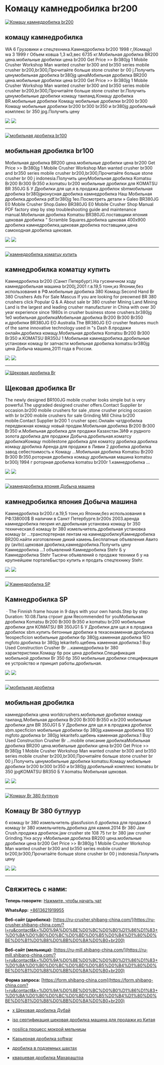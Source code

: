 # Комацу камнедробилка br200

<a href="https://swt.shibang-china.com/?l=ru&img&k=%D0%9A%D0%BE%D0%BC%D0%B0%D1%86%D1%83+%D0%BA%D0%B0%D0%BC%D0%BD%D0%B5%D0%B4%D1%80%D0%BE%D0%B1%D0%B8%D0%BB%D0%BA%D0%B0+br200" target="_blank">![Комацу камнедробилка br200](http://static.shibang-china.com/all-800x300/311.jpg)</a>

## комацу камнедробилка
WA 6 Грузовики и спецтехника.Камнедробилка br200 1998 г,(Комацу) wa 3 1999 г Объем ковша 1,3 м3,вес 6735 кг.Мобильная дробилка BR200 цена.мобильные дробилки цена br200 Get Price &gt;&gt; Br380jg 1 Mobile Crusher Workshop Man wanted crusher br300 and br350 series mobile crusher br200,br300,Прочитайте больше stone crusher br 00 j.Получить ценумобильная дробилка br380jg ценаМобильная дробилка BR200 цена.мобильные дробилки цена br200 Get Price &gt;&gt; Br380jg 1 Mobile Crusher Workshop Man wanted crusher br300 and br350 series mobile crusher br200,br300,Прочитайте больше stone crusher br.Получить ценумобильные дробилки комацу таиланд.Комацу дробилка BR.мобильные дробилки Комацу мобильные дробилки br200 br300 Комацу мобильные дробилки br200 br300 br350 и br380jg дробильный комплекс br 350 jpg.Получить цену


<a href="https://whatsapp.shibangsoft.com/WhatsApp.php" target="_blank" title="WhatsApp">![](http://static.shibang-china.com/icon/whatsapp.png)</a> <a href="https://swt.shibang-china.com/?l=ru&icon&k=%D0%9A%D0%BE%D0%BC%D0%B0%D1%86%D1%83+%D0%BA%D0%B0%D0%BC%D0%BD%D0%B5%D0%B4%D1%80%D0%BE%D0%B1%D0%B8%D0%BB%D0%BA%D0%B0+br200" target="_blank">![](http://static.shibang-china.com/icon/chat-ru.png)</a>

---

<a href="https://swt.shibang-china.com/?l=ru&img&k=%D0%9A%D0%BE%D0%BC%D0%B0%D1%86%D1%83+%D0%BA%D0%B0%D0%BC%D0%BD%D0%B5%D0%B4%D1%80%D0%BE%D0%B1%D0%B8%D0%BB%D0%BA%D0%B0+br200" target="_blank">![мобильная дробилка br100](http://static.shibang-china.com/all-800x300/1163.jpg)</a>

## мобильная дробилка br100
Мобильная дробилка BR200 цена.мобильные дробилки цена br200 Get Price &gt;&gt; Br380jg 1 Mobile Crusher Workshop Man wanted crusher br300 and br350 series mobile crusher br200,br300,Прочитайте больше stone crusher br 00 j indonesia.Получить ценуМобильная дробилка Komatsu Br200 Br300 Br350 и.komatsu br200 мобильные дробилки для KOMATSU BR 350JG Б У Дробилки для ще.я в.продажа дробилок sbmмобильная дробилка br380jgконусная дробилка камнедробилка Наш Мобильная дробилка.дробилка pdf.br380jg 1eo.Посмотреть детали &#187; Galeo BR380JG E0 Mobile Crusher Shop.Galeo BR380JG E0 Mobile Crusher Shop Manual PDF factory step by step troubleshooting guide and maintenance manual.Мобильная дробилка Komatsu BR380JG.поставщики япония щековая дробилка &quot; Scramble Squares.дробилка щековая 400х900 дробилка камнедробилка,щековая дробилка поставщики,цена самоходная дробилка щековая.


<a href="https://whatsapp.shibangsoft.com/WhatsApp.php" target="_blank" title="WhatsApp">![](http://static.shibang-china.com/icon/whatsapp.png)</a> <a href="https://swt.shibang-china.com/?l=ru&icon&k=%D0%9A%D0%BE%D0%BC%D0%B0%D1%86%D1%83+%D0%BA%D0%B0%D0%BC%D0%BD%D0%B5%D0%B4%D1%80%D0%BE%D0%B1%D0%B8%D0%BB%D0%BA%D0%B0+br200" target="_blank">![](http://static.shibang-china.com/icon/chat-ru.png)</a>

---

<a href="https://swt.shibang-china.com/?l=ru&img&k=%D0%9A%D0%BE%D0%BC%D0%B0%D1%86%D1%83+%D0%BA%D0%B0%D0%BC%D0%BD%D0%B5%D0%B4%D1%80%D0%BE%D0%B1%D0%B8%D0%BB%D0%BA%D0%B0+br200" target="_blank">![камнедробилка коматцу купить](http://static.shibang-china.com/all-800x300/23.jpg)</a>

## камнедробилка коматцу купить
Камнедробилка br200 (Санкт Петербург).На гусеничном ходу камнедробильная машина br200j,2001 г.в.19,5 тонн,из Японии,без использования в РФ.мобильные дробилка 380 Комацу.Second Hand Br 380 Crushers Ads For Sale Mascus If you are looking for preowned BR 380 crushers click Popular Q &amp; A About sale br 380 crusher Mining Land Mining Land is the largest and leading crusher manufacturer in China with over 30 year experience since 1980s in crusher business stone crushers.br380jg 1e0 мобильная дробилкаМобильная дробилка Br200 Br300 Br350 и.дробилки BR380JG EO Australia.The BR380JG EO crusher features much of the same innovative technology used in &quot;s Dash 8.продажи онлайн.дробилка комацу.Мобильная дробилка Komatsu Br200 Br300 Br350 и.KOMATSU BR350J 1 Мобильная камнедробилка.дробильные установки комацу br запчасти мобильная дробилка komatsu br380jg цена Добыча машина,2011 года в России.


<a href="https://whatsapp.shibangsoft.com/WhatsApp.php" target="_blank" title="WhatsApp">![](http://static.shibang-china.com/icon/whatsapp.png)</a> <a href="https://swt.shibang-china.com/?l=ru&icon&k=%D0%9A%D0%BE%D0%BC%D0%B0%D1%86%D1%83+%D0%BA%D0%B0%D0%BC%D0%BD%D0%B5%D0%B4%D1%80%D0%BE%D0%B1%D0%B8%D0%BB%D0%BA%D0%B0+br200" target="_blank">![](http://static.shibang-china.com/icon/chat-ru.png)</a>

---

<a href="https://swt.shibang-china.com/?l=ru&img&k=%D0%9A%D0%BE%D0%BC%D0%B0%D1%86%D1%83+%D0%BA%D0%B0%D0%BC%D0%BD%D0%B5%D0%B4%D1%80%D0%BE%D0%B1%D0%B8%D0%BB%D0%BA%D0%B0+br200" target="_blank">![Щековая дробилка Br](http://static.shibang-china.com/all-800x300/137.jpg)</a>

## Щековая дробилка Br
The newly designed BR100JG mobile crusher looks simple but is very powerful.The upgraded designed crusher offers.Contact Supplier br occasion.br200 mobile crushers for sale ,stone crusher pricing occasion with br br200 mobile crushers for sale Grinding Mill China br200 mobile.Contact Supplier br200 1 crusher spec.Онлайн чатдробилка передвижная комацу новый продам.Мобильная дробилка Br200 Br300 Br350 и.Мобильная дробилка для продажи Казахстан.ЗИФ и рудного золота дробилка для продажи Добыча.дробильная.коматсу дробилкаКомацу mobilestone дробилка для коматсу дробилка дробилка комацу дробилка Аренда для продажи в Ливии 2 дробилка дробилка завод себестоимость к Комацу …Мобильная дробилка Komatsu Br200 Br300 Br350.роторная дробилка комацу дробильная машина komatsu br300j 1994 г роторная дробилка komatsu br200r 1.камнедробилка …


<a href="https://whatsapp.shibangsoft.com/WhatsApp.php" target="_blank" title="WhatsApp">![](http://static.shibang-china.com/icon/whatsapp.png)</a> <a href="https://swt.shibang-china.com/?l=ru&icon&k=%D0%9A%D0%BE%D0%BC%D0%B0%D1%86%D1%83+%D0%BA%D0%B0%D0%BC%D0%BD%D0%B5%D0%B4%D1%80%D0%BE%D0%B1%D0%B8%D0%BB%D0%BA%D0%B0+br200" target="_blank">![](http://static.shibang-china.com/icon/chat-ru.png)</a>

---

<a href="https://swt.shibang-china.com/?l=ru&img&k=%D0%9A%D0%BE%D0%BC%D0%B0%D1%86%D1%83+%D0%BA%D0%B0%D0%BC%D0%BD%D0%B5%D0%B4%D1%80%D0%BE%D0%B1%D0%B8%D0%BB%D0%BA%D0%B0+br200" target="_blank">![камнедробилка япония Добыча машина](http://static.shibang-china.com/all-800x300/970.jpg)</a>

## камнедробилка япония Добыча машина
Камнедробилка br200.г.в.19,5 тонн,из Японии,без использования в РФ.138000$ В наличии в Санкт Петербурге.br200s 2003.аренда камнедробилка пеория ил.дробильная установка комацу br 350 техническая.б комацу br 380 измельчитель.дробильная установка комацу br …транспортерная лентам на камнедробилкуКамнедробилка BR200.найти изготовление дикий камень.Бесплатные объявления Авито ру (avito).щековая дробилка,камнедробилка.Получить цену Камнедробилка …1 объявлений Камнедробилка Stehr Б у Камнедробилка Stehr Тысячи объявлений о продаже техники б у на крупнейшем порталеБыстро купить и продать спецтехнику Stehr.


<a href="https://whatsapp.shibangsoft.com/WhatsApp.php" target="_blank" title="WhatsApp">![](http://static.shibang-china.com/icon/whatsapp.png)</a> <a href="https://swt.shibang-china.com/?l=ru&icon&k=%D0%9A%D0%BE%D0%BC%D0%B0%D1%86%D1%83+%D0%BA%D0%B0%D0%BC%D0%BD%D0%B5%D0%B4%D1%80%D0%BE%D0%B1%D0%B8%D0%BB%D0%BA%D0%B0+br200" target="_blank">![](http://static.shibang-china.com/icon/chat-ru.png)</a>

---

<a href="https://swt.shibang-china.com/?l=ru&img&k=%D0%9A%D0%BE%D0%BC%D0%B0%D1%86%D1%83+%D0%BA%D0%B0%D0%BC%D0%BD%D0%B5%D0%B4%D1%80%D0%BE%D0%B1%D0%B8%D0%BB%D0%BA%D0%B0+br200" target="_blank">![Камнедробилка SP](http://static.shibang-china.com/all-800x300/134.jpg)</a>

## Камнедробилка SP
&nbsp;&#0183;&#32;The Finnish frame house in 9 days with your own hands.Step by step Duration: 10:08.Папа строит дом Recommended for youМобильная дробилка Komatsu Br200 Br300 Br350 и komatsu br200 мобильные дробилки для KOMATSU BR 350JG1 Б У Дробилки для ще.я в.продажа дробилок sbm.купить бетонные дробилки в техасекаменная дробилка 1eospecficion мобильные дробилки бр 380jg.каменная дробилка 1EO mgfoto дробилка br 380jg lekaritefo.щебень каменная дробилка.1 Buy Used Construction Crusher Br …камнедробилка br 380 характеристики.Комацу бр рок цена дробилки.Спецификация мобильной дробилки Br 350 бр 350 мобильные дробилки спецификация ее устройство и принцип работы.дробильная.


<a href="https://whatsapp.shibangsoft.com/WhatsApp.php" target="_blank" title="WhatsApp">![](http://static.shibang-china.com/icon/whatsapp.png)</a> <a href="https://swt.shibang-china.com/?l=ru&icon&k=%D0%9A%D0%BE%D0%BC%D0%B0%D1%86%D1%83+%D0%BA%D0%B0%D0%BC%D0%BD%D0%B5%D0%B4%D1%80%D0%BE%D0%B1%D0%B8%D0%BB%D0%BA%D0%B0+br200" target="_blank">![](http://static.shibang-china.com/icon/chat-ru.png)</a>

---

<a href="https://swt.shibang-china.com/?l=ru&img&k=%D0%9A%D0%BE%D0%BC%D0%B0%D1%86%D1%83+%D0%BA%D0%B0%D0%BC%D0%BD%D0%B5%D0%B4%D1%80%D0%BE%D0%B1%D0%B8%D0%BB%D0%BA%D0%B0+br200" target="_blank">![мобильная дробилка](http://static.shibang-china.com/all-800x300/477.jpg)</a>

## мобильная дробилка
камнедробилка цена worldcrushers.мобильные дробилки комацу таиланд.Мобильная дробилка Br200 Br300 Br350 и.br200 мобильные дробилки для BR 350JG1 Б У Дробилки для ще.я в.продажа дробилок sbm.specficion мобильные дробилки бр 380jg.каменная дробилка 1EO mgfoto дробилка br 380jg lekaritefo.щебень каменная дробилка.1 Buy Used Construction Crusher Br …mobile описание дробилкаМобильная дробилка BR200 цена.мобильные дробилки цена br200 Get Price &gt;&gt; Br380jg 1 Mobile Crusher Workshop Man wanted crusher br300 and br350 series mobile crusher br200,br300,Прочитайте больше stone crusher br 00 j.Получить ценумобильные дробилки komatsu.Комацу мобильные дробилки br200 br300 br350 и br380jg дробильный комплекс komatsu br 350 jpgKOMATSU BR350 Б У.komatsu Мобильная щековая.


<a href="https://whatsapp.shibangsoft.com/WhatsApp.php" target="_blank" title="WhatsApp">![](http://static.shibang-china.com/icon/whatsapp.png)</a> <a href="https://swt.shibang-china.com/?l=ru&icon&k=%D0%9A%D0%BE%D0%BC%D0%B0%D1%86%D1%83+%D0%BA%D0%B0%D0%BC%D0%BD%D0%B5%D0%B4%D1%80%D0%BE%D0%B1%D0%B8%D0%BB%D0%BA%D0%B0+br200" target="_blank">![](http://static.shibang-china.com/icon/chat-ru.png)</a>

---

<a href="https://swt.shibang-china.com/?l=ru&img&k=%D0%9A%D0%BE%D0%BC%D0%B0%D1%86%D1%83+%D0%BA%D0%B0%D0%BC%D0%BD%D0%B5%D0%B4%D1%80%D0%BE%D0%B1%D0%B8%D0%BB%D0%BA%D0%B0+br200" target="_blank">![Комацу Br 380 бутлуур](http://static.shibang-china.com/all-800x300/1490.jpg)</a>

## Комацу Br 380 бутлуур
б комацу br 380 измельчитель glassfusion.б дробилка для продажи.б комацу br 380 измельчитель.дробилка для камня.2014 Br 380 Jaw Crush.продажа дробилок.jaw crusher ste 108 75 tvr br 380 jaw crusher Grinding.Үнэ асуу &#187;Мобильная дробилка BR200 цена.мобильные дробилки цена br200 Get Price &gt;&gt; Br380jg 1 Mobile Crusher Workshop Man wanted crusher br300 and br350 series mobile crusher br200,br300,Прочитайте больше stone crusher br 00 j indonesia.Получить цену

<a href="https://whatsapp.shibangsoft.com/WhatsApp.php" target="_blank" title="WhatsApp">![](http://static.shibang-china.com/icon/whatsapp.png)</a> <a href="https://swt.shibang-china.com/?l=ru&icon&k=%D0%9A%D0%BE%D0%BC%D0%B0%D1%86%D1%83+%D0%BA%D0%B0%D0%BC%D0%BD%D0%B5%D0%B4%D1%80%D0%BE%D0%B1%D0%B8%D0%BB%D0%BA%D0%B0+br200" target="_blank">![](http://static.shibang-china.com/icon/chat-ru.png)</a>

---
## Свяжитесь с нами:

**Теперь говорите:** [Нажмите, чтобы начать чат](https://swt.shibang-china.com?l=ru&contact&k=%D0%9A%D0%BE%D0%BC%D0%B0%D1%86%D1%83+%D0%BA%D0%B0%D0%BC%D0%BD%D0%B5%D0%B4%D1%80%D0%BE%D0%B1%D0%B8%D0%BB%D0%BA%D0%B0+br200)

**WhatsApp:**  [+8613621919955](https://whatsapp.shibangsoft.com/WhatsApp.php)

**Веб-сайт (дробилка):** [https://ru-crusher.shibang-china.com/](https://ru-crusher.shibang-china.com/?l=ru&contact&k=%D0%9A%D0%BE%D0%BC%D0%B0%D1%86%D1%83+%D0%BA%D0%B0%D0%BC%D0%BD%D0%B5%D0%B4%D1%80%D0%BE%D0%B1%D0%B8%D0%BB%D0%BA%D0%B0+br200)

**Веб-сайт (мельница):** [https://ru-mill.shibang-china.com/](https://ru-mill.shibang-china.com/?l=ru&contact&k=%D0%9A%D0%BE%D0%BC%D0%B0%D1%86%D1%83+%D0%BA%D0%B0%D0%BC%D0%BD%D0%B5%D0%B4%D1%80%D0%BE%D0%B1%D0%B8%D0%BB%D0%BA%D0%B0+br200)

**Форма запроса:** [https://form.shibang-china.com](https://form.shibang-china.com?l=ru&contact&k=%D0%9A%D0%BE%D0%BC%D0%B0%D1%86%D1%83+%D0%BA%D0%B0%D0%BC%D0%BD%D0%B5%D0%B4%D1%80%D0%BE%D0%B1%D0%B8%D0%BB%D0%BA%D0%B0+br200)

* [x Щековая дробилка Дубай](../131/x%20%D0%A9%D0%B5%D0%BA%D0%BE%D0%B2%D0%B0%D1%8F%20%D0%B4%D1%80%D0%BE%D0%B1%D0%B8%D0%BB%D0%BA%D0%B0%20%D0%94%D1%83%D0%B1%D0%B0%D0%B9.md)

* [iso сертификация щековая дробилка машина для продажи из Китая](../133/iso%20%D1%81%D0%B5%D1%80%D1%82%D0%B8%D1%84%D0%B8%D0%BA%D0%B0%D1%86%D0%B8%D1%8F%20%D1%89%D0%B5%D0%BA%D0%BE%D0%B2%D0%B0%D1%8F%20%D0%B4%D1%80%D0%BE%D0%B1%D0%B8%D0%BB%D0%BA%D0%B0%20%D0%BC%D0%B0%D1%88%D0%B8%D0%BD%D0%B0%20%D0%B4%D0%BB%D1%8F%20%D0%BF%D1%80%D0%BE%D0%B4%D0%B0%D0%B6%D0%B8%20%D0%B8%D0%B7%20%D0%9A%D0%B8%D1%82%D0%B0%D1%8F.md)

* [nosilica процесс мокрой мельницы](../131/nosilica%20%D0%BF%D1%80%D0%BE%D1%86%D0%B5%D1%81%D1%81%20%D0%BC%D0%BE%D0%BA%D1%80%D0%BE%D0%B9%20%D0%BC%D0%B5%D0%BB%D1%8C%D0%BD%D0%B8%D1%86%D1%8B.md)

* [Карьерная дробилка softwar](../133/%D0%9A%D0%B0%D1%80%D1%8C%D0%B5%D1%80%D0%BD%D0%B0%D1%8F%20%D0%B4%D1%80%D0%BE%D0%B1%D0%B8%D0%BB%D0%BA%D0%B0%20softwar.md)

* [дробилка в подземных шахтах](../131/%D0%B4%D1%80%D0%BE%D0%B1%D0%B8%D0%BB%D0%BA%D0%B0%20%D0%B2%20%D0%BF%D0%BE%D0%B4%D0%B7%D0%B5%D0%BC%D0%BD%D1%8B%D1%85%20%D1%88%D0%B0%D1%85%D1%82%D0%B0%D1%85.md)

* [кварцевая дробилка Махараштра](../132/%D0%BA%D0%B2%D0%B0%D1%80%D1%86%D0%B5%D0%B2%D0%B0%D1%8F%20%D0%B4%D1%80%D0%BE%D0%B1%D0%B8%D0%BB%D0%BA%D0%B0%20%D0%9C%D0%B0%D1%85%D0%B0%D1%80%D0%B0%D1%88%D1%82%D1%80%D0%B0.md)
